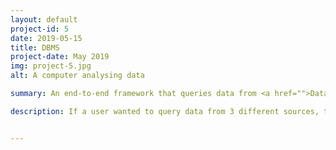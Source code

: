 ```yaml
---
layout: default
project-id: 5
date: 2019-05-15
title: DBMS
project-date: May 2019
img: project-5.jpg
alt: A computer analysing data

summary: An end-to-end framework that queries data from <a href="">Data Lake</a>, <a href="">Sybase IQ</a>, and <a href="">Elasticsearch</a> simultaneously for a flat view for data collection.

description: If a user wanted to query data from 3 different sources, they would have to go to 3 platforms, get results from each of them, and manually merge them. The idea behind this project was to create a framework that queries these sources simultaneously to create a black box for database querying. The user would then have to just run a single query from a comprehensive UI, and the framework would execute it on different sources internally to produce a consolidated result. This design facilitates smooth lateral data extraction and increases the efficiency of the database management system considerably. <br /> <br /> We also designed and implemented a user interface for this project. <a href="">SQL</a> queries compiled from the user's selections on the UI are sent as calls to the middleware. The responsive web interface is developed in <a href="">ReactJS</a>, integrated with the backend services using <a href="">RESTful APIs</a> to create a consistent user experience.


---
```

